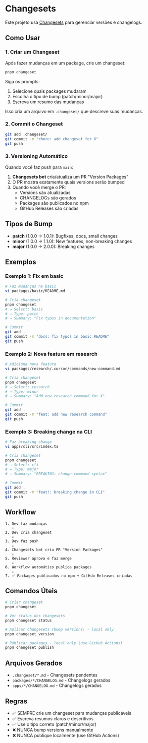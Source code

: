 # Changesets

Este projeto usa [Changesets](https://github.com/changesets/changesets) para gerenciar versões e changelogs.

## Como Usar

### 1. Criar um Changeset

Após fazer mudanças em um package, crie um changeset:

```bash
pnpm changeset
```

Siga os prompts:
1. Selecione quais packages mudaram
2. Escolha o tipo de bump (patch/minor/major)
3. Escreva um resumo das mudanças

Isso cria um arquivo em `.changeset/` que descreve suas mudanças.

### 2. Commit o Changeset

```bash
git add .changeset/
git commit -m "chore: add changeset for X"
git push
```

### 3. Versioning Automático

Quando você faz push para `main`:

1. **Changesets bot** cria/atualiza um PR "Version Packages"
2. O PR mostra exatamente quais versions serão bumped
3. Quando você merge o PR:
   - Versions são atualizadas
   - CHANGELOGs são gerados
   - Packages são publicados no npm
   - GitHub Releases são criadas

## Tipos de Bump

- **patch** (1.0.0 → 1.0.1): Bugfixes, docs, small changes
- **minor** (1.0.0 → 1.1.0): New features, non-breaking changes
- **major** (1.0.0 → 2.0.0): Breaking changes

## Exemplos

### Exemplo 1: Fix em basic

```bash
# Faz mudanças no basic
vi packages/basic/README.md

# Cria changeset
pnpm changeset
# → Select: basic
# → Type: patch
# → Summary: "Fix typos in documentation"

# Commit
git add .
git commit -m "docs: fix typos in basic README"
git push
```

### Exemplo 2: Nova feature em research

```bash
# Adiciona nova feature
vi packages/research/.cursor/commands/new-command.md

# Cria changeset
pnpm changeset
# → Select: research
# → Type: minor
# → Summary: "Add new research command for X"

# Commit
git add .
git commit -m "feat: add new research command"
git push
```

### Exemplo 3: Breaking change na CLI

```bash
# Faz breaking change
vi apps/cli/src/index.ts

# Cria changeset
pnpm changeset
# → Select: cli
# → Type: major
# → Summary: "BREAKING: change command syntax"

# Commit
git add .
git commit -m "feat!: breaking change in CLI"
git push
```

## Workflow

```
1. Dev faz mudanças
   ↓
2. Dev cria changeset
   ↓
3. Dev faz push
   ↓
4. Changesets bot cria PR "Version Packages"
   ↓
5. Reviewer aprova e faz merge
   ↓
6. Workflow automático publica packages
   ↓
7. ✅ Packages publicados no npm + GitHub Releases criadas
```

## Comandos Úteis

```bash
# Criar changeset
pnpm changeset

# Ver status dos changesets
pnpm changeset status

# Aplicar changesets (bump versions) - local only
pnpm changeset version

# Publicar packages - local only (use GitHub Actions)
pnpm changeset publish
```

## Arquivos Gerados

- `.changeset/*.md` - Changesets pendentes
- `packages/*/CHANGELOG.md` - Changelogs gerados
- `apps/*/CHANGELOG.md` - Changelogs gerados

## Regras

- ✅ SEMPRE crie um changeset para mudanças publicáveis
- ✅ Escreva resumos claros e descritivos
- ✅ Use o tipo correto (patch/minor/major)
- ❌ NUNCA bump versions manualmente
- ❌ NUNCA publique localmente (use GitHub Actions)


